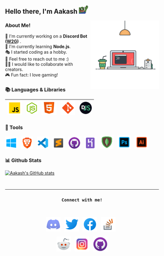 <h2>
Hello there, I'm Aakash <img width= "30" src="./assets/dank hi.png" />
</h2>


<img width = "225" align= "right" src = "./assets/coding.svg">

### About Me!

🔭 I'm currently working on a **Discord Bot ([W2G](https://top.gg/bot/845642988024889384))** .\
🌱 I'm currently learning **Node.js**.\
🎭 I started coding as a hobby.\
💬 Feel free to reach out to me :)\
👯‍♂️ I would like to collaborate with creators.\
🎮 Fun fact: I love gaming!

### 📚 Languages & Libraries


|<img width = "48" src = "./assets/javascript.png" /> | <img width = "37" src = "./assets/node.png"/>  | <img width = "48" src = "./assets/html.png"/>| <img width = "48" src = "./assets/git.png"/> | <img width = "40" src = "./assets/djs.png"/>| 
|--|--|--|--|--| 



### 🔨 Tools

<code><img width = "40" src = ./assets/windows.png></code> &nbsp; <code><img width = "40" src = ./assets/brave.png></code> &nbsp; <code><img width = "40" src = ./assets/vsc.png></code> &nbsp; <code><img width = "40" src = ./assets/sublime.png></code> &nbsp; <code><img width = "40" src = ./assets/github.png></code> &nbsp; <code><img width = "40" src = ./assets/heroku.png></code> &nbsp; <code><img width = "45" src = ./assets/mongodb.png></code> &nbsp; <code><img width = "45" src = ./assets/photoshop.png></code> &nbsp; <code><img width = "45" src = ./assets/illustrator.png></code>

### 📊 Github Stats

[![Aakash's GitHub stats](https://github-readme-stats.vercel.app/api?username=aakash04s&show_icons=true)](https://github.com/aakash04s)

<br>

---

<h3><p align="center"><code>Connect with me!</code></p></h3>

<br>

<p align= "center">
<a href = "https://discord.gg/Je3pHvGXbK"><code><img width = "48" src = "./assets/discord.png"></code></a> &nbsp; <a href = "https://twitter.com/Aakash04s"><code><img width = "48" src = "./assets/twitter.png"></code></a> &nbsp; <a href = "https://www.facebook.com/profile.php?id=100027124781287"><code><img width = "48" src = "./assets/facebook.png"></code></a> &nbsp; <a href = "https://stackoverflow.com/users/16659558/aakash"><code><img width = "48" src = "./assets/stack.png"></code></a> &nbsp; 
</p>

<p align = "center">
<a href = "https://www.reddit.com/user/aakash04s"><code><img width = "48" src = "./assets/reddit.png"></code></a> &nbsp; <a href = "https://instagram.com/aakash04s"><code><img width = "48" src = "./assets/instagram.png"></code></a> &nbsp; <a href = "https://github.com/aakash04s"><code><img width = "48" src = "./assets/github.png"></code></a>
</p>




